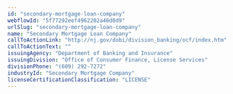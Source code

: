```yaml
---
id: "secondary-mortgage-loan-company"
webflowId: "5f77292eef4962202a46d0d9"
urlSlug: "secondary-mortgage-loan-company"
name: "Secondary Mortgage Loan Company"
callToActionLink: "http://nj.gov/dobi/division_banking/ocf/index.htm"
callToActionText: ""
issuingAgency: "Department of Banking and Insurance"
issuingDivision: "Office of Consumer Finance, License Services"
divisionPhone: "(609) 292-7272"
industryId: "Secondary Mortgage Company"
licenseCertificationClassification: "LICENSE"
---
```

